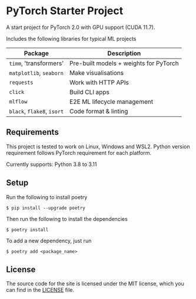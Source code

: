 # PyTorch Starter Project

A start project for PyTorch 2.0 with GPU support (CUDA 11.7).

Includes the following libraries for typical ML projects

| Package                    | Description                             |
|----------------------------|-----------------------------------------|
| `timm`, 'transformers'     | Pre-built models + weights for PyTorch  |
| `matplotlib`, `seaborn`    | Make visualisations                     |
| `requests`                 | Work with HTTP APIs                     |
| `click`                    | Build CLI apps                          |
| `mlflow`                   | E2E ML lifecycle management             |
| `black`, `flake8`, `isort` | Code format & linting                   |

## Requirements

This project is tested to work on Linux, Windows and WSL2. Python version requirement follows PyTorch requirement for each platform.

Currently supports: Python 3.8 to 3.11

## Setup

Run the following to install poetry

    $ pip install --upgrade poetry

Then run the following to install the dependencies

    $ poetry install

To add a new dependency, just run

    $ poetry add <package_name>


## License

The source code for the site is licensed under the MIT license, which you can find in the [LICENSE](./LICENSE) file.
